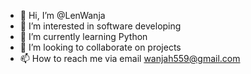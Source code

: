 - 👋 Hi, I’m @LenWanja
- 👀 I’m interested in software developing
- 🌱 I’m currently learning Python 
- 💞️ I’m looking to collaborate on projects 
- 📫 How to reach me via email wanjah559@gmail.com

<!---
LenWanja/LenWanja is a ✨ special ✨ repository because its `README.md` (this file) appears on your GitHub profile.
You can click the Preview link to take a look at your changes.
--->
